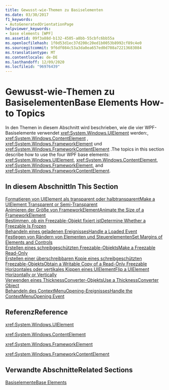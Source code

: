 ```yaml
---
title: Gewusst-wie-Themen zu Basiselementen
ms.date: 03/30/2017
f1_keywords:
- AutoGeneratedOrientationPage
helpviewer_keywords:
- base elements [WPF]
ms.assetid: 09f3a88d-b132-4505-a8bb-55cbfc6bb55a
ms.openlocfilehash: 1f0d53d1ec37d200c20ed1b0053b8992cf89c4e0
ms.sourcegitcommit: 9f6df084c53a3da0ea657ed0d708a72213683084
ms.translationtype: MT
ms.contentlocale: de-DE
ms.lasthandoff: 12/09/2020
ms.locfileid: "96976439"
---
```

# <a name="base-elements-how-to-topics"></a><span data-ttu-id="fbc94-102">Gewusst-wie-Themen zu Basiselementen</span><span class="sxs-lookup"><span data-stu-id="fbc94-102">Base Elements How-to Topics</span></span>
<span data-ttu-id="fbc94-103">In den Themen in diesem Abschnitt wird beschrieben, wie die vier WPF-Basiselemente verwendet <xref:System.Windows.UIElement> werden:, <xref:System.Windows.ContentElement> , <xref:System.Windows.FrameworkElement> und <xref:System.Windows.FrameworkContentElement> .</span><span class="sxs-lookup"><span data-stu-id="fbc94-103">The topics in this section describe how to use the four WPF base elements: <xref:System.Windows.UIElement>, <xref:System.Windows.ContentElement>, <xref:System.Windows.FrameworkElement>, and <xref:System.Windows.FrameworkContentElement>.</span></span>  
  
## <a name="in-this-section"></a><span data-ttu-id="fbc94-104">In diesem Abschnitt</span><span class="sxs-lookup"><span data-stu-id="fbc94-104">In This Section</span></span>  
 [<span data-ttu-id="fbc94-105">Formatieren von UIElement als transparent oder halbtransparent</span><span class="sxs-lookup"><span data-stu-id="fbc94-105">Make a UIElement Transparent or Semi-Transparent</span></span>](how-to-make-a-uielement-transparent-or-semi-transparent.md)  
 [<span data-ttu-id="fbc94-106">Animieren der Größe von FrameworkElement</span><span class="sxs-lookup"><span data-stu-id="fbc94-106">Animate the Size of a FrameworkElement</span></span>](how-to-animate-the-size-of-a-frameworkelement.md)  
 [<span data-ttu-id="fbc94-107">Bestimmen, ob ein Freezable-Objekt fixiert ist</span><span class="sxs-lookup"><span data-stu-id="fbc94-107">Determine Whether a Freezable Is Frozen</span></span>](how-to-determine-whether-a-freezable-is-frozen.md)  
 [<span data-ttu-id="fbc94-108">Behandeln eines geladenen Ereignisses</span><span class="sxs-lookup"><span data-stu-id="fbc94-108">Handle a Loaded Event</span></span>](how-to-handle-a-loaded-event.md)  
 [<span data-ttu-id="fbc94-109">Festlegen von Rändern von Elementen und Steuerelementen</span><span class="sxs-lookup"><span data-stu-id="fbc94-109">Set Margins of Elements and Controls</span></span>](how-to-set-margins-of-elements-and-controls.md)  
 [<span data-ttu-id="fbc94-110">Erstellen eines schreibgeschützten Freezable-Objekts</span><span class="sxs-lookup"><span data-stu-id="fbc94-110">Make a Freezable Read-Only</span></span>](how-to-make-a-freezable-read-only.md)  
 [<span data-ttu-id="fbc94-111">Erstellen einer überschreibbaren Kopie eines schreibgeschützten Freezable-Objekts</span><span class="sxs-lookup"><span data-stu-id="fbc94-111">Obtain a Writable Copy of a Read-Only Freezable</span></span>](how-to-obtain-a-writable-copy-of-a-read-only-freezable.md)  
 [<span data-ttu-id="fbc94-112">Horizontales oder vertikales Kippen eines UIElement</span><span class="sxs-lookup"><span data-stu-id="fbc94-112">Flip a UIElement Horizontally or Vertically</span></span>](how-to-flip-a-uielement-horizontally-or-vertically.md)  
 [<span data-ttu-id="fbc94-113">Verwenden eines ThicknessConverter-Objekts</span><span class="sxs-lookup"><span data-stu-id="fbc94-113">Use a ThicknessConverter Object</span></span>](how-to-use-a-thicknessconverter-object.md)  
 [<span data-ttu-id="fbc94-114">Behandeln des ContextMenuOpening-Ereignisses</span><span class="sxs-lookup"><span data-stu-id="fbc94-114">Handle the ContextMenuOpening Event</span></span>](how-to-handle-the-contextmenuopening-event.md)  
  
## <a name="reference"></a><span data-ttu-id="fbc94-115">Referenz</span><span class="sxs-lookup"><span data-stu-id="fbc94-115">Reference</span></span>  
 <xref:System.Windows.UIElement>  
  
 <xref:System.Windows.ContentElement>  
  
 <xref:System.Windows.FrameworkElement>  
  
 <xref:System.Windows.FrameworkContentElement>  
  
## <a name="related-sections"></a><span data-ttu-id="fbc94-116">Verwandte Abschnitte</span><span class="sxs-lookup"><span data-stu-id="fbc94-116">Related Sections</span></span>  
 [<span data-ttu-id="fbc94-117">Basiselemente</span><span class="sxs-lookup"><span data-stu-id="fbc94-117">Base Elements</span></span>](base-elements.md)
